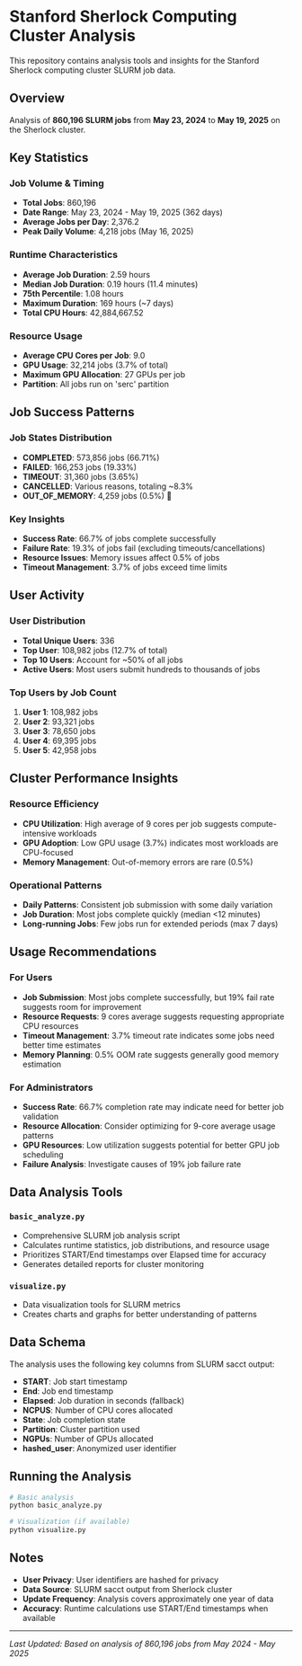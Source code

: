# Stanford Sherlock Computing Cluster Analysis

This repository contains analysis tools and insights for the Stanford Sherlock computing cluster SLURM job data.

## Overview

Analysis of **860,196 SLURM jobs** from **May 23, 2024** to **May 19, 2025** on the Sherlock cluster.

## Key Statistics

### Job Volume & Timing
- **Total Jobs**: 860,196
- **Date Range**: May 23, 2024 - May 19, 2025 (362 days)
- **Average Jobs per Day**: 2,376.2
- **Peak Daily Volume**: 4,218 jobs (May 16, 2025)

### Runtime Characteristics
- **Average Job Duration**: 2.59 hours
- **Median Job Duration**: 0.19 hours (11.4 minutes)
- **75th Percentile**: 1.08 hours
- **Maximum Duration**: 169 hours (~7 days)
- **Total CPU Hours**: 42,884,667.52

### Resource Usage
- **Average CPU Cores per Job**: 9.0
- **GPU Usage**: 32,214 jobs (3.7% of total)
- **Maximum GPU Allocation**: 27 GPUs per job
- **Partition**: All jobs run on 'serc' partition

## Job Success Patterns

### Job States Distribution
- **COMPLETED**: 573,856 jobs (66.71%) 
- **FAILED**: 166,253 jobs (19.33%) 
- **TIMEOUT**: 31,360 jobs (3.65%) 
- **CANCELLED**: Various reasons, totaling ~8.3%
- **OUT_OF_MEMORY**: 4,259 jobs (0.5%) 💾

### Key Insights
- **Success Rate**: 66.7% of jobs complete successfully
- **Failure Rate**: 19.3% of jobs fail (excluding timeouts/cancellations)
- **Resource Issues**: Memory issues affect 0.5% of jobs
- **Timeout Management**: 3.7% of jobs exceed time limits

## User Activity

### User Distribution
- **Total Unique Users**: 336
- **Top User**: 108,982 jobs (12.7% of total)
- **Top 10 Users**: Account for ~50% of all jobs
- **Active Users**: Most users submit hundreds to thousands of jobs

### Top Users by Job Count
1. **User 1**: 108,982 jobs
2. **User 2**: 93,321 jobs  
3. **User 3**: 78,650 jobs
4. **User 4**: 69,395 jobs
5. **User 5**: 42,958 jobs

## Cluster Performance Insights

### Resource Efficiency
- **CPU Utilization**: High average of 9 cores per job suggests compute-intensive workloads
- **GPU Adoption**: Low GPU usage (3.7%) indicates most workloads are CPU-focused
- **Memory Management**: Out-of-memory errors are rare (0.5%)

### Operational Patterns
- **Daily Patterns**: Consistent job submission with some daily variation
- **Job Duration**: Most jobs complete quickly (median <12 minutes)
- **Long-running Jobs**: Few jobs run for extended periods (max 7 days)

## Usage Recommendations

### For Users
- **Job Submission**: Most jobs complete successfully, but 19% fail rate suggests room for improvement
- **Resource Requests**: 9 cores average suggests requesting appropriate CPU resources
- **Timeout Management**: 3.7% timeout rate indicates some jobs need better time estimates
- **Memory Planning**: 0.5% OOM rate suggests generally good memory estimation

### For Administrators
- **Success Rate**: 66.7% completion rate may indicate need for better job validation
- **Resource Allocation**: Consider optimizing for 9-core average usage patterns
- **GPU Resources**: Low utilization suggests potential for better GPU job scheduling
- **Failure Analysis**: Investigate causes of 19% job failure rate

## Data Analysis Tools

### `basic_analyze.py`
- Comprehensive SLURM job analysis script
- Calculates runtime statistics, job distributions, and resource usage
- Prioritizes START/End timestamps over Elapsed time for accuracy
- Generates detailed reports for cluster monitoring

### `visualize.py`
- Data visualization tools for SLURM metrics
- Creates charts and graphs for better understanding of patterns

## Data Schema

The analysis uses the following key columns from SLURM sacct output:
- **START**: Job start timestamp
- **End**: Job end timestamp  
- **Elapsed**: Job duration in seconds (fallback)
- **NCPUS**: Number of CPU cores allocated
- **State**: Job completion state
- **Partition**: Cluster partition used
- **NGPUs**: Number of GPUs allocated
- **hashed_user**: Anonymized user identifier

## Running the Analysis

```bash
# Basic analysis
python basic_analyze.py

# Visualization (if available)
python visualize.py
```

## Notes

- **User Privacy**: User identifiers are hashed for privacy
- **Data Source**: SLURM sacct output from Sherlock cluster
- **Update Frequency**: Analysis covers approximately one year of data
- **Accuracy**: Runtime calculations use START/End timestamps when available

---

*Last Updated: Based on analysis of 860,196 jobs from May 2024 - May 2025*
